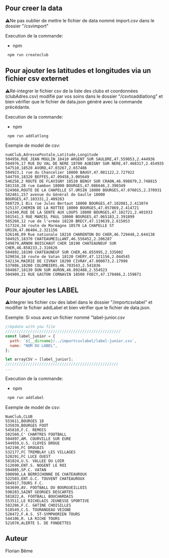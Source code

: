 ## Pour creer la data

⚠️Ne pas oublier de mettre le fichier de data nommé import.csv dans le dossier "/csvimport"

Execution de la commande:

- npm

```sh
 npm run createclub
```

## Pour ajouter les latitudes et longitudes via un fichier csv externet

⚠️Ré-integrer le fichier csv de la liste des clubs et coordonnées (clubAdres.csv) modifié par vos soins dans le dossier "/csvtoaddlatlong" et
bien vérifier que le fichier de data.json généré avec la commande précédante.


Execution de la commande:

- npm

```sh
 npm run addlatlong
```


Exemple de model de csv:
```csv
numClub,AdressePostale,Latitude,Longitude
504956,RUE JEAN MOULIN 18410 ARGENT SUR SAULDRE,47.559053,2.444936
504976,17 RUE DU VAL DE NERE 18700 AUBIGNY SUR NERE,47.468317,2.454935
547510,18520 AVORD,47.03267,2.657486
504923,1 rue du Chancelier 18800 BAUGY,47.081122,2.727922
544759,18320 BEFFES,47.09458,3.005649
546258,2 ROUTE DE FLAVIGNY 18520 BENGY SUR CRAON,46.998879,2.748815
581318,28 rue Gambon 18000 BOURGES,47.086646,2.390349
524968,ROUTE DE LA CHAPELLE ST.URSIN 18000 BOURGES,47.076015,2.370931
582461,157 avenue du Général de Gaulle 18000 BOURGES,47.103331,2.409283
560729,1 Bis rue Jules Bertaut 18000 BOURGES,47.102081,2.413074
525137,CHEMIN DE LA ROTTEE 18000 BOURGES,47.057869,2.414721
514340,RUE DE LA SENTE AUX LOUPS 18000 BOURGES,47.102721,2.401933
501541,3 RUE MARCEL PAUL 18000 BOURGES,47.065183,2.391899
505260,12 rue de l'ormée 18220 BRECY,47.119639,2.615053
517324,34 route de Marmagne 18570 LA CHAPELLE ST URSIN,47.06404,2.321156
526146,89 Rue nationale 18210 CHARENTON DU CHER,46.729448,2.644138
504925,18370 CHATEAUMEILLANT,46.556452,2.206287
549879,ARNON BOISCHAUT CHER 18190 CHATEAUNEUF SUR CHER,46.858233,2.316626
504892,18190 CHATEAUNEUF SUR CHER,46.855995,2.335002
529034,18 route de Vatan 18120 CHERY,47.121156,2.044545
542134,MAIRIE DE CIVRAY 18290 CIVRAY,47.000073,2.17998
537086,18200 COLOMBIERS,46.703543,2.541836
504867,18130 DUN SUR AURON,46.892488,2.554523
504909,21 RUE GASTON CORNAVIN 18500 FOECY,47.178486,2.159871
```

## Pour ajouter les LABEL

⚠️Integrer les fichier csv des label dans le dossier "/importcsvlabel" et modifier le fichier addLabel et bien vérifier que le fichier de data.json.

Exemple:
Si vous avez un fichier nommé "label-junior.csv

```js
//Update with you file
///////////////////////////////////////////////////
const label_junior = {
  path: `${__dirname}/../importcsvlabel/label-junior.csv`,
  name: "NOM DU LABEL",
};

let arrayCSV = [label_junior];
//////////////////////////////////////////////////
...
```

Execution de la commande:

- npm

```sh
 npm run addlabel
```

Exemple de model de csv:
```csv
NumClub,CLUB
553611,BOURGES 18
535039,BOURGES FOOT
545810,F.C. REMOIS
582560,C' CHARTRES FOOTBALL
504897,AM. COURVILLE SUR EURE
544959,U.S. CLOYES DROUE
542198,FC DROUAIS
532177,FC TREMBLAY LES VILLAGES
528291,FC LUCE OUEST
581824,U.S. VALLEE DU LOIR
512690,ENT.S. NOGENT LE ROI
504885,SP.C. VATAN
500098,LA BERRICHONNE DE CHATEAUROUX
522503,ENT.G.C. TOUVENT CHATEAUROUX
504917,TOURS F.C.
563699,AV. FOOTBALL DU BOURGUEILLOIS
590283,SAINT GEORGES DESCARTES
581822,A. FOOTBALL BOUCHARDAIS
553511,LE RICHELAIS JEUNESSE SPORTIVE
582286,F.C. GATINE CHOISILLES
518549,C.S. TOURANGEAU VEIGNE
520472,F.A.S. ST-SYMPHORIEN TOURS
544106,R. LA RICHE TOURS
521070,ALERTE S. DE FONDETTES
```

## Auteur

Florian Bême
